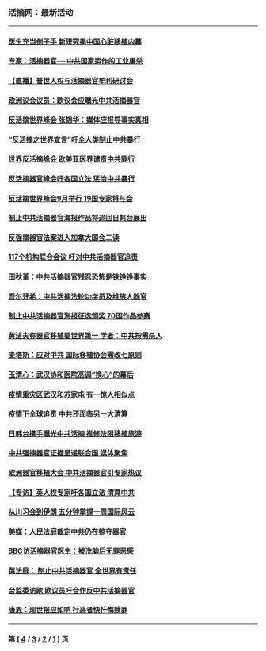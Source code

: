 ### 活摘网：最新活动
---
#### [医生充当刽子手 新研究揭中国心脏移植内幕](../../pages/nf5883/n13772291.md?08110430) 
#### [专家：活摘器官──中共国家运作的工业屠杀](../../pages/nf5883/n13761178.md?08110430) 
#### [【直播】普世人权与活摘器官牟利研讨会](../../pages/nf5883/n13425146.md?08110430) 
#### [欧洲议会议员：欧议会应曝光中共活摘器官](../../pages/nf5883/n13336571.md?08110430) 
#### [反活摘世界峰会 张锦华：媒体应报导事实真相](../../pages/nf5883/n13278502.md?08110430) 
#### [“反活摘之世界宣言”吁全人类制止中共暴行](../../pages/nf5883/n13259730.md?08110430) 
#### [世界反活摘峰会 欧美亚医界谴责中共罪行](../../pages/nf5883/n13253550.md?08110430) 
#### [反活摘器官峰会吁各国立法 惩治中共暴行](../../pages/nf5883/n13245052.md?08110430) 
#### [反活摘世界峰会9月举行 19国专家将与会](../../pages/nf5883/n13201492.md?08110430) 
#### [制止中共活摘器官海报作品将巡回日韩台展出](../../pages/nf5883/n13177791.md?08110430) 
#### [反强摘器官法案进入加拿大国会二读](../../pages/nf5883/n13033450.md?08110430) 
#### [117个机构联合会议 吁对中共活摘器官追责](../../pages/nf5883/n12775087.md?08110430) 
#### [田秋堇：中共活摘器官残忍恐怖是铁铮铮事实](../../pages/nf5883/n12702148.md?08110430) 
#### [吾尔开希：中共活摘法轮功学员及维族人器官](../../pages/nf5883/n12693197.md?08110430) 
#### [制止中共活摘器官海报征选颁奖 70国作品参赛](../../pages/nf5883/n12692050.md?08110430) 
#### [黄洁夫称器官移植要世界第一 学者：中共按需杀人](../../pages/nf5883/n12572329.md?08110430) 
#### [麦塔斯：应对中共 国际移植协会需改七原则](../../pages/nf5883/n12514711.md?08110430) 
#### [玉清心：武汉协和医院高调“换心”的幕后](../../pages/nf5883/n12298730.md?08110430) 
#### [疫情重灾区武汉和苏家屯 有一惊人相似点](../../pages/nf5883/n12150824.md?08110430) 
#### [疫情下全球追责 中共还面临另一大清算](../../pages/nf5883/n12070397.md?08110430) 
#### [日韩台携手曝光中共活摘 推修法阻移植旅游](../../pages/nf5883/n11712046.md?08110430) 
#### [中共强摘器官证据呈递联合国 媒体聚焦](../../pages/nf5883/n11546426.md?08110430) 
#### [欧洲器官移植大会 中共活摘器官引专家热议](../../pages/nf5883/n11539095.md?08110430) 
#### [【专访】英人权专家吁各国立法 清算中共](../../pages/nf5883/n11367315.md?08110430) 
#### [从川习会到伊朗 五分钟掌握一周国际风云](../../pages/nf5883/n11338520.md?08110430) 
#### [美媒：人民法庭裁定中共仍在掠夺器官](../../pages/nf5883/n11334897.md?08110430) 
#### [BBC访活摘器官医生：被洗脑后无罪恶感](../../pages/nf5883/n11335935.md?08110430) 
#### [英法庭： 制止中共活摘器官 全世界有责任](../../pages/nf5883/n11330691.md?08110430) 
#### [台监委访欧 欧议员吁合作反中共活摘器官](../../pages/nf5883/n11109190.md?08110430) 
#### [唐恩：现世报应如响 行恶者快忏悔赎罪](../../pages/nf5883/n11104016.md?08110430) 

---
#### 第 [ [4](./4.md?08110430) / [3](./3.md?08110430) / [2](./2.md?08110430) / [1](./1.md?08110430) ] 页
